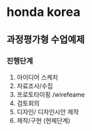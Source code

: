 # honda korea
## 과정평가형 수업예제
### 진행단계
1. 아이디어 스케치
2. 자료조사/수집
3. 프로토타이핑 /wirefeame
4. 검토회의
5. 디자인/ 디자인시안 제작
6. 제작/구현 (현제단계)

